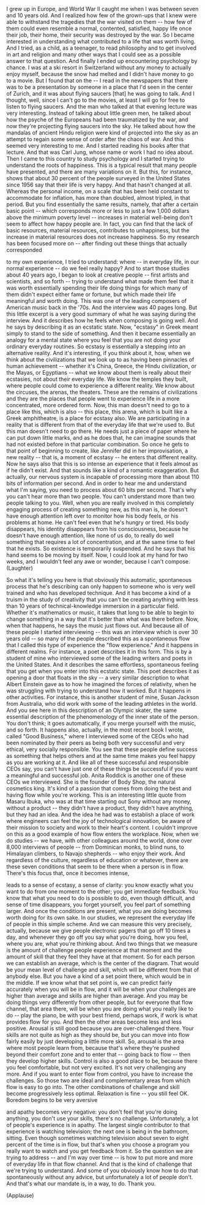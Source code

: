 
I grew up in Europe, and World War II caught me
when I was between seven and 10 years old.
And I realized how few of the grown-ups that I knew
were able to withstand the tragedies that the war visited on them --
how few of them could even resemble a normal, contented,
satisfied, happy life once their job, their home, their security
was destroyed by the war.
So I became interested in understanding
what contributed to a life that was worth living.
And I tried, as a child, as a teenager, to read philosophy
and to get involved in art and religion and many other ways
that I could see as a possible answer to that question.
And finally I ended up encountering psychology by chance.
I was at a ski resort in Switzerland without any money
to actually enjoy myself, because the snow had melted and
I didn&#39;t have money to go to a movie. But I found that on the --
I read in the newspapers that there was to be a presentation
by someone in a place that I&#39;d seen in the center of Zurich,
and it was about flying saucers [that] he was going to talk.
And I thought, well, since I can&#39;t go to the movies,
at least I will go for free to listen to flying saucers.
And the man who talked at that evening lecture was very interesting.
Instead of talking about little green men,
he talked about how the psyche of the Europeans
had been traumatized by the war, and now they&#39;re projecting
flying saucers into the sky.
He talked about how the mandalas of ancient Hindu religion
were kind of projected into the sky as an attempt to regain
some sense of order after the chaos of war.
And this seemed very interesting to me.
And I started reading his books after that lecture.
And that was Carl Jung, whose name or work I had no idea about.
Then I came to this country to study psychology
and I started trying to understand the roots of happiness.
This is a typical result that many people have presented,
and there are many variations on it.
But this, for instance, shows that about 30 percent of the people
surveyed in the United States since 1956
say that their life is very happy.
And that hasn&#39;t changed at all.
Whereas the personal income,
on a scale that has been held constant to accommodate for inflation,
has more than doubled, almost tripled, in that period.
But you find essentially the same results,
namely, that after a certain basic point -- which corresponds more or less
to just a few 1,000 dollars above the minimum poverty level --
increases in material well-being don&#39;t seem to affect how happy people are.
In fact, you can find that the lack of basic resources,
material resources, contributes to unhappiness,
but the increase in material resources does not increase happiness.
So my research has been focused more on --
after finding out these things that actually corresponded

to my own experience, I tried to understand:
where -- in everyday life, in our normal experience --
do we feel really happy?
And to start
those studies about 40 years ago, I began to look at creative people --
first artists and scientists, and so forth -- trying to understand
what made them feel that it was worth essentially spending their life
doing things for which many of them didn&#39;t expect either fame or fortune,
but which made their life meaningful and worth doing.
This was one of the leading composers of American music back in the &#39;70s.
And the interview was 40 pages long.
But this little excerpt is a very good summary
of what he was saying during the interview.
And it describes how he feels when composing is going well.
And he says by describing it as an ecstatic state.
Now, &quot;ecstasy&quot; in Greek meant
simply to stand to the side of something.
And then it became essentially an analogy for a mental state
where you feel that you are not doing your ordinary everyday routines.
So ecstasy is essentially a stepping into an alternative reality.
And it&#39;s interesting, if you think about it, how, when we think about
the civilizations that we look up to as having been pinnacles of human achievement --
whether it&#39;s China, Greece, the Hindu civilization,
or the Mayas, or Egyptians -- what we know about them
is really about their ecstasies, not about their everyday life.
We know the temples they built, where people could come
to experience a different reality.
We know about the circuses,
the arenas, the theaters.
These are the remains of civilizations and they are the places that people went
to experience life in a more concentrated, more ordered form.
Now, this man doesn&#39;t need to go to a place like this,
which is also -- this place, this arena, which is built
like a Greek amphitheatre, is a place for ecstasy also.
We are participating in a reality that is different
from that of the everyday life that we&#39;re used to.
But this man doesn&#39;t need to go there.
He needs just a piece of paper where he can put down little marks,
and as he does that, he can imagine sounds
that had not existed before in that particular combination.
So once he gets to that point of beginning to create,
like Jennifer did in her improvisation,
a new reality -- that is, a moment of ecstasy --
he enters that different reality.
Now he says also that this is so intense an experience
that it feels almost as if he didn&#39;t exist.
And that sounds like a kind of a romantic exaggeration.
But actually, our nervous system is incapable of processing
more than about 110 bits of information per second.
And in order to hear me and understand what I&#39;m saying,
you need to process about 60 bits per second.
That&#39;s why you can&#39;t hear more than two people.
You can&#39;t understand more than two people talking to you.
Well, when you are really involved in this completely engaging process
of creating something new, as this man is,
he doesn&#39;t have enough attention left over to monitor
how his body feels, or his problems at home.
He can&#39;t feel even that he&#39;s hungry or tired.
His body disappears,
his identity disappears from his consciousness,
because he doesn&#39;t have enough attention, like none of us do,
to really do well something that requires a lot of concentration,
and at the same time to feel that he exists.
So existence is temporarily suspended.
And he says that his hand seems to be moving by itself.
Now, I could look at my hand for two weeks, and I wouldn&#39;t feel
any awe or wonder, because I can&#39;t compose. 
(Laughter)

So what it&#39;s telling you here
is that obviously this automatic,
spontaneous process that he&#39;s describing can only happen to someone
who is very well trained and who has developed technique.
And it has become a kind of a truism in the study of creativity
that you can&#39;t be creating anything with less than 10 years
of technical-knowledge immersion in a particular field.
Whether it&#39;s mathematics or music, it takes that long
to be able to begin to change something in a way that it&#39;s better
than what was there before.
Now, when that happens,
he says the music just flows out.
And because all of these people I started interviewing --
this was an interview which is over 30 years old --
so many of the people described this as a spontaneous flow
that I called this type of experience the &quot;flow experience.&quot;
And it happens in different realms.
For instance, a poet describes it in this form.
This is by a student of mine who interviewed
some of the leading writers and poets in the United States.
And it describes the same effortless, spontaneous feeling
that you get when you enter into this ecstatic state.
This poet describes it as opening a door that floats in the sky --
a very similar description to what Albert Einstein gave
as to how he imagined the forces of relativity,
when he was struggling with trying to understand how it worked.
But it happens in other activities.
For instance, this is another student of mine,
Susan Jackson from Australia, who did work
with some of the leading athletes in the world.
And you see here in this description of an Olympic skater,
the same essential description of the phenomenology
of the inner state of the person.
You don&#39;t think; it goes automatically,
if you merge yourself with the music, and so forth.
It happens also, actually, in the most recent book I wrote,
called &quot;Good Business,&quot; where I interviewed some of the CEOs
who had been nominated by their peers as being both very successful
and very ethical, very socially responsible.
You see that these people define success
as something that helps others and at the same time
makes you feel happy as you are working at it.
And like all of these successful and responsible CEOs say,
you can&#39;t have just one of these things be successful
if you want a meaningful and successful job.
Anita Roddick is another one of these CEOs we interviewed.
She is the founder of Body Shop,
the natural cosmetics king.
It&#39;s kind of a passion that comes
from doing the best and having flow while you&#39;re working.
This is an interesting little quote from Masaru Ibuka,
who was at that time starting out Sony without any money,
without a product -- they didn&#39;t have a product,
they didn&#39;t have anything, but they had an idea.
And the idea he had was to establish a place of work where engineers
can feel the joy of technological innovation,
be aware of their mission to society and work to their heart&#39;s content.
I couldn&#39;t improve on this as a good example
of how flow enters the workplace.
Now, when we do studies --
we have, with other colleagues around the world,
done over 8,000 interviews of people -- from Dominican monks,
to blind nuns, to Himalayan climbers, to Navajo shepherds --
who enjoy their work.
And regardless of the culture,
regardless of education or whatever, there are these seven conditions
that seem to be there when a person is in flow.
There&#39;s this focus that, once it becomes intense,

leads to a sense of ecstasy, a sense of clarity:
you know exactly what you want to do from one moment to the other;
you get immediate feedback.
You know that what you need to do
is possible to do, even though difficult,
and sense of time disappears, you forget yourself,
you feel part of something larger.
And once the conditions are present,
what you are doing becomes worth doing for its own sake.
In our studies, we represent the everyday life of people in this simple scheme.
And we can measure this very precisely, actually,
because we give people electronic pagers that go off 10 times a day,
and whenever they go off you say what you&#39;re doing, how you feel,
where you are, what you&#39;re thinking about.
And two things that we measure is the amount of challenge
people experience at that moment and the amount of skill
that they feel they have at that moment.
So for each person we can establish an average,
which is the center of the diagram.
That would be your mean level of challenge and skill,
which will be different from that of anybody else.
But you have a kind of a set point there, which would be in the middle.
If we know what that set point is,
we can predict fairly accurately when you will be in flow,
and it will be when your challenges are higher than average
and skills are higher than average.
And you may be doing things very differently from other people,
but for everyone that flow channel, that area there,
will be when you are doing what you really like to do --
play the piano, be with your best friend, perhaps work,
if work is what provides flow for you.
And then the other areas become less and less positive.
Arousal is still good because you are over-challenged there.
Your skills are not quite as high as they should be,
but you can move into flow fairly easily
by just developing a little more skill.
So, arousal is the area where most people learn from,
because that&#39;s where they&#39;re pushed beyond their comfort zone
and to enter that -- going back to flow --
then they develop higher skills.
Control is also a good place to be,
because there you feel comfortable, but not very excited.
It&#39;s not very challenging any more.
And if you want to enter flow from control,
you have to increase the challenges.
So those two are ideal and complementary areas
from which flow is easy to go into.
The other combinations of challenge and skill
become progressively less optimal.
Relaxation is fine -- you still feel OK.
Boredom begins to be very aversive

and apathy becomes very negative:
you don&#39;t feel that you&#39;re doing anything,
you don&#39;t use your skills, there&#39;s no challenge.
Unfortunately, a lot of people&#39;s experience is in apathy.
The largest single contributor to that experience
is watching television; the next one is being in the bathroom, sitting.
Even though sometimes watching television
about seven to eight percent of the time is in flow,
but that&#39;s when you choose a program you really want to watch
and you get feedback from it.
So the question we are trying to address -- and I&#39;m way over time --
is how to put more and more of everyday life in that flow channel.
And that is the kind of challenge that we&#39;re trying to understand.
And some of you obviously know how to do that spontaneously
without any advice, but unfortunately a lot of people don&#39;t.
And that&#39;s what our mandate is, in a way, to do.
Thank you.

(Applause)

